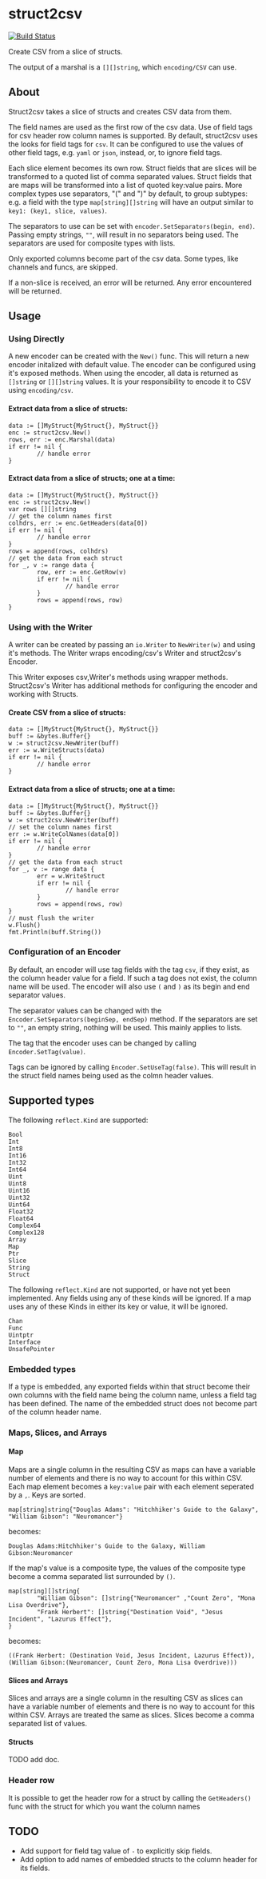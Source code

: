 # struct2csv
[![Build Status](https://travis-ci.org/mohae/struct2csv.png)](https://travis-ci.org/mohae/struct2csv)

Create CSV from a slice of structs.

The output of a marshal is a `[][]string`, which `encoding/CSV` can use.

## About
Struct2csv takes a slice of structs and creates CSV data from them.  

The field names are used as the first row of the csv data.  Use of field tags for csv header row column names is supported.  By default, struct2csv uses the looks for field tags for `csv`.  It can be configured to use the values of other field tags, e.g. `yaml` or `json`, instead, or, to ignore field tags.  

Each slice element becomes its own row.  Struct fields that are slices will be transformed to a quoted list of comma separated values.  Struct fields that are maps will be transformed into a list of quoted key:value pairs.  More complex types use separators, "(" and ")" by default, to group subtypes: e.g. a field with the type `map[string][]string` will have an output similar to `key1: (key1, slice, values)`.  

The separators to use can be set with `encoder.SetSeparators(begin, end)`. Passing empty strings, `""`, will result in no separators being used.  The separators are used for composite types with lists.

Only exported columns become part of the csv data.  Some types, like channels and funcs, are skipped.

If a non-slice is received, an error will be returned.  Any error encountered will be returned.

## Usage
### Using Directly
A new encoder can be created with the `New()` func.  This will return a new encoder initalized with default value.  The encoder can be configured using it's exposed methods.  When using the encoder, all data is returned as `[]string` or `[][]string` values.  It is your responsibility to encode it to CSV using `encoding/csv`.

#### Extract data from a slice of structs:

    data := []MyStruct{MyStruct{}, MyStruct{}}
    enc := struct2csv.New()
    rows, err := enc.Marshal(data)
    if err != nil {
            // handle error
    }

#### Extract data from a slice of structs; one at a time:

    data := []MyStruct{MyStruct{}, MyStruct{}}
    enc := struct2csv.New()
    var rows [][]string
    // get the column names first
    colhdrs, err := enc.GetHeaders(data[0])
    if err != nil {
            // handle error
    }
    rows = append(rows, colhdrs)
    // get the data from each struct
    for _, v := range data {
            row, err := enc.GetRow(v)
            if err != nil {
                    // handle error
            }
            rows = append(rows, row)
    }

### Using with the Writer
A writer can be created by passing an `io.Writer` to `NewWriter(w)` and using it's methods. The Writer wraps encoding/csv's Writer and struct2csv's Encoder.

This Writer exposes csv,Writer's methods using wrapper methods.  Struct2csv's Writer has additional methods for configuring the encoder and working with Structs.

#### Create CSV from a slice of structs:

    data := []MyStruct{MyStruct{}, MyStruct{}}
    buff := &bytes.Buffer{}
    w := struct2csv.NewWriter(buff)
    err := w.WriteStructs(data)
    if err != nil {
            // handle error
    }

#### Extract data from a slice of structs; one at a time:

    data := []MyStruct{MyStruct{}, MyStruct{}}
    buff := &bytes.Buffer{}
    w := struct2csv.NewWriter(buff)
    // set the column names first
    err := w.WriteColNames(data[0])
    if err != nil {
            // handle error
    }
    // get the data from each struct
    for _, v := range data {
            err = w.WriteStruct
            if err != nil {
                    // handle error
            }
            rows = append(rows, row)
    }
    // must flush the writer
    w.Flush()
    fmt.Println(buff.String())

### Configuration of an Encoder
By default, an encoder will use tag fields with the tag `csv`, if they exist, as the column header value for a field. If such a tag does not exist, the column name will be used.  The encoder will also use `(` and `)` as its begin and end separator values.

The separator values can be changed with the `Encoder.SetSeparators(beginSep, endSep)` method.  If the separators are set to `""`, an empty string, nothing will be used.  This mainly applies to lists.

The tag that the encoder uses can be changed by calling `Encoder.SetTag(value)`.

Tags can be ignored by calling `Encoder.SetUseTag(false)`.  This will result in the struct field names being used as the colmn header values.

## Supported types
The following `reflect.Kind` are supported:  
```
Bool
Int
Int8
Int16
Int32
Int64
Uint
Uint8
Uint16
Uint32
Uint64
Float32
Float64
Complex64
Complex128
Array
Map
Ptr
Slice
String
Struct
```

The following `reflect.Kind` are not supported, or have not yet been implemented.  Any fields using any of these kinds will be ignored. If a map uses any of these Kinds in either its key or value, it will be ignored.
```
Chan
Func
Uintptr
Interface
UnsafePointer
```

### Embedded types
If a type is embedded, any exported fields within that struct become their own columns with the field name being the column name, unless a field tag has been defined.  The name of the embedded struct does not become part of the column header name.

### Maps, Slices, and Arrays
#### Map
Maps are a single column in the resulting CSV as maps can have a variable number of elements and there is no way to account for this within CSV.  Each map element becomes a `key:value` pair with each element seperated by a `,`.  Keys are sorted.  

    map[string]string{"Douglas Adams": "Hitchhiker's Guide to the Galaxy", "William Gibson": "Neuromancer"}

becomes:

    Douglas Adams:Hitchhiker's Guide to the Galaxy, William Gibson:Neuromancer

If the map's value is a composite type, the values of the composite type become a comma separated list surrounded by `()`.

    map[string][]string{
            "William Gibson": []string{"Neuromancer" ,"Count Zero", "Mona Lisa Overdrive"},
            "Frank Herbert": []string{"Destination Void", "Jesus Incident", "Lazurus Effect"},
    }

becomes:

    ((Frank Herbert: (Destination Void, Jesus Incident, Lazurus Effect)),
    (William Gibson:(Neuromancer, Count Zero, Mona Lisa Overdrive)))

#### Slices and Arrays
Slices and arrays are a single column in the resulting CSV as slices can have a variable number of elements and there is no way to account for this within CSV.  Arrays are treated the same as slices.  Slices become a comma separated list of values.

#### Structs
TODO add doc.

### Header row
It is possible to get the header row for a struct by calling the `GetHeaders()` func with the struct for which you want the column names

## TODO

* Add support for field tag value of `-` to explicitly skip fields.
* Add option to add names of embedded structs to the column header for its fields.
